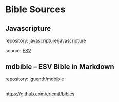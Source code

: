 # Bible Sources

## Javascripture

repository: [javascripture/javascripture](https://github.com/javascripture/javascripture)

source: [ESV](https://github.com/javascripture/javascripture/blob/gh-pages/bibles/ESV.json)

## mdbible – ESV Bible in Markdown

repository: [lguenth/mdbible](https://github.com/lguenth/mdbible)

## 

https://github.com/ericmjl/bibles